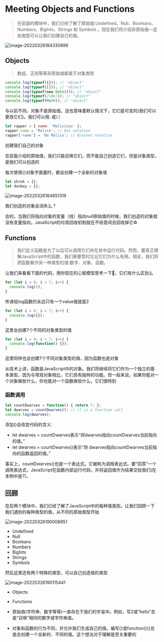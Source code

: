 # Meeting Objects and Functions

> 在前面的模块中，我们已经了解了原始值:Undefined、Null、Booleans、Numbers、BigInts、Strings 和 Symbols 。现在我们将介绍非原始值—这些类型可以让我们创建自己的值。

![image-20220326184330896](https://tva1.sinaimg.cn/large/e6c9d24egy1h0nh2vwh6dj20u00z5q5i.jpg)

## Objects

> 数组、正则等等非原始值都属于对象类型

```js
console.log(typeof({})); // "object"
console.log(typeof([])); // "object"
console.log(typeof(new Date())); // "object"
console.log(typeof(/\d+/)); // "object"
console.log(typeof(Math)); // "object"
```

与以前不同，对象不是原始值。这也意味着默认情况下，它们是可变的(我们可以更改它们)。我们可以用`.`或`[]`

```js
let rapper = { name: 'Malicious' };
rapper.name = 'Malice'; // Dot notation
rapper['name'] = 'No Malice'; // Bracket notation
```

创建我们自己的对象

在前面介绍的原始值，我们只能召唤它们，而不能自己创造它们，但是对象类型，是我们可以创造的

每次使用{}对象字面量时，都会创建一个全新的对象值

```js
let shrek = {};
let donkey = {};
```

![image-20220326184851319](https://tva1.sinaimg.cn/large/e6c9d24egy1h0nh8dw33xj20sg0iat9s.jpg)

我们创造的对象会消失么？

会的，当我们将指向对象的变量（线）指向null原始值的时候，我们创造的对象就没有变量指向，JavaScript的垃圾回收机制就在不经意间去回收掉它♻️

## Functions

> 我们定义函数是为了以后可以调用它们并在其中运行代码。然而，要真正理解JavaScript中的函数，我们需要暂时忘记它们为什么有用。相反，我们将把函数看作另一种类型的值:数字、对象、函数。

让我们来看看下面的代码，用你现在的心智模型思考一下🤔，它们有什么区别么

```js
for (let i = 0; i < 7; i++) {
  console.log(2);
}
```

传递给log函数的永远只有一个value值就是2

```js
for (let i = 0; i < 7; i++) {
  console.log({});
}
```

这里会创建7个不同的对象类型的值

```js
for (let i = 0; i < 7; i++) {
  console.log(function() {});
}
```

这里同样也会创建7个不同对象类型的值，因为函数也是对象

从技术上讲，函数是JavaScript中的对象。我们将继续将它们作为一个独立的基本类型，因为与常规对象相比，它们具有独特的功能。但一般来说，如果你能对一个对象做些什么，你也能对一个函数做些什么。它们很特别

### 函数调用

```js
let countDwarves = function() { return 7; };
let dwarves = countDwarves(); // () is a function call
console.log(dwarves);
```

添加()会改变代码的含义:  

- let dwarves = countDwarves表示“将dwarves指向countDwarves当前指向的值。” 
- let dwarves = countDwarves()表示“将 dwarves指向countDwarves当前指向的函数返回的值。”

事实上，countDwarves()也是一个表达式。它被称为调用表达式。要“回答”一个调用表达式，JavaScript在函数内部运行代码，并将返回值作为结果交给我们(在本例中是7)。

## 回顾

在前两个模块中，我们已经了解了JavaScript中的每种值类型。让我们回顾一下我们遇到的每种类型的值，从不同的原始类型开始

![image-20220326190008951](https://tva1.sinaimg.cn/large/e6c9d24egy1h0nhk53o1lj20we0fywfq.jpg)

- Undefined
- Null
- Booleans
- Numbers
- BigInts
- Strings
- Symbols

然后这里还有两个特殊的类型，可以自己创造值的类型

![image-20220326190115441](https://tva1.sinaimg.cn/large/e6c9d24egy1h0nhlatcz4j20to0fut9b.jpg)

- Objects
- Functions



- 原始值(字符串、数字等等)一直存在于我们的宇宙中。例如，写2或“hello”总是“召唤”相同的数字或字符串值。
- 对象和函数的行为不同，并允许我们生成自己的值。编写{}或function(){}总是会创建一个全新的、不同的值。这个想法对于理解是至关重要的
